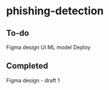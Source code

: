 # phishing-detection

## To-do
Figma design
UI
ML model
Deploy

## Completed
Figma design - draft 1
